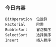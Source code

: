 ### 今日内容
    BitOperation  位运算
    Factorial     阶乘
    BubbleSort    冒泡排序
    SelectSort    选择排序
    Insert        插入排序